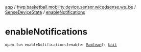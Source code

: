 [app](../../index.md) / [hwp.basketball.mobility.device.sensor.wicedsense.ws_bs](../index.md) / [SenseDeviceState](index.md) / [enableNotifications](.)

# enableNotifications

`open fun enableNotifications(enable: `[`Boolean`](https://kotlinlang.org/api/latest/jvm/stdlib/kotlin/-boolean/index.html)`): `[`Unit`](https://kotlinlang.org/api/latest/jvm/stdlib/kotlin/-unit/index.html)